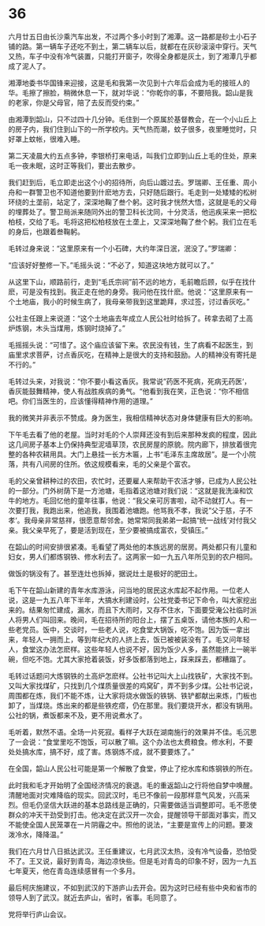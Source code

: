 # 36

六月廿五日由长沙乘汽车出发，不过两个多小时到了湘潭。这一路都是砂土小石子铺的路。第一辆车子还吃不到土，第二辆车以后，就都在在灰砂滚滚中穿行。天气又热，车子中没有冷气装置，只能打开窗子，吹得全身都是灰土，到了湘潭几乎都成了泥人了。

湘潭地委书华国锋来迎接，这是毛和我第一次见到十六年后会成为毛的接班人的华。毛擦了擦脸，稍微休息一下，就对华说：“你乾你的事，不要陪我。韶山是我的老家，你是父母官，陪了去反而受约束。”

由湘潭到韶山，只不过四十几分钟。毛住到一个原属於基督教会，在一个小山丘上的房子内，我们住到山下的一所学校内。天气热而潮，蚊子很多，夜里睡觉时，只好罩上蚊帐，很难入睡。

第二天凌晨大约五点多钟，李银桥打来电话，叫我们立即到山丘上毛的住处，原来毛一夜未眠，这时正等我们，要出去散步。

我们赶到后，毛立即走出这个小的招待所，向后山踱过去。罗瑞卿、王任重、周小舟和一群警卫也不知道他要到什麽地方去，只好随后跟行。毛走到一处矮矮的松树环绕的土垄前，站定了，深深地鞠了叁个躬。这时我才恍然大悟，这就是毛的父母的埋葬处了。警卫局派来随同外出的警卫科长沈同，十分灵活，他迅疾采来一把松柏枝，交给了毛。毛将这把松柏枝放在土垄上，又深深地鞠了叁个躬。我们立在毛的身后，也跟着叁鞠躬。

毛转过身来说：“这里原来有一个小石碑，大约年深日泯，泯没了。”罗瑞卿：

“应该好好整修一下。”毛摇头说：“不必了，知道这块地方就可以了。”

从这里下山，顺路前行，走到“毛氏宗祠”前不远的地方，毛前瞻后顾，似乎在找什麽，可是没有找到。我正走在他的身旁。我问他在找什麽。他说：“这里原来有一个土地庙，我小的时候生病了，我母亲带我到这里跪拜，求过签，讨过香灰吃。”

公社主任跟上来说道：“这个土地庙去年成立人民公社时给拆了。砖拿去砌了土高炉炼钢，木头当煤用，炼钢时烧掉了。”

毛摇摇头说：“可惜了。这个庙应该留下来。农民没有钱，生了病看不起医生，到庙里求求菩萨，讨点香灰吃，在精神上是很大的支持和鼓励。人的精神没有寄托是不行的。”

毛转过头来，对我说：“你不要小看这香灰。我常说”药医不死病，死病无药医‘，香灰能鼓舞精神，使人有战胜疾病的勇气。“他看到我在笑，正色说：“你不相信吧。你们当医生的，应该懂得精神作用的道理。”

我的微笑并非表示不赞成。身为医生，我相信精神状态对身体健康有巨大的影响。

下午毛去看了他的老屋。当时对毛的个人崇拜还没有到后来那种发疯的程度，因此这几间房子基本上仍保持典型泥墙草顶，农民房屋的原貌。院内廊下，排放着很完整的各种农耕用具。大门上悬挂一长方木匾，上书“毛泽东主席故居”。是一个小院落，共有八间房的住所。依这规模看来，毛的父亲是个富农。

毛的父亲曾耕种过的农田，农忙时，还要雇人来帮助干农活才够，已成为人民公社的一部分。门外树荫下是一方池塘，毛指着这池塘对我们说：“这就是我洗澡和饮牛的地方。毛回忆他的童年往事，他说：“我父亲可厉害啦，动不动就打人。有一次要打我，我跑出来，他追我，我围着池塘跑。他骂我不孝，我说”父于慈，子不孝‘。我母亲非常慈祥，很愿意帮邻舍。她常常同我弟弟一起搞“统一战线’对付我父亲。我父亲早死了，要是活到现在，至少要被搞成富农，受镇压。”

在韶山的时间安排很紧凑。毛看望了两处他的本族远房的居房。两处都只有儿童和妇女，男人们都炼钢铁、修水利去了。这两家一如一九五八年所见到的农户相同。

做饭的锅没有了。甚至连灶也拆掉，据说灶土是极好的肥田土。

毛下午在韶山新建的青年水库游泳，问当地的居民这水库起不起作用。一位老人说，这是一九五八年下半年，大搞水利建设时，公社党委书记下命令，叫大家挖出来的。结果匆忙建成，漏水，而且下大雨时，又存不住水，下面要受淹公社临时派人将男人们叫回来。晚间，毛在招待所的阳台上，摆了五桌饭，请他本族的人和一些老党员。饭中，交谈时，一些老人说，吃食堂大锅饭，吃不饱。因为饭一拿出来，年轻人一拥而上，等到年纪大的人挤上去，饭已被被装没有了。毛又问年轻人，食堂这办法怎麽样。这些年轻人也说不好，因为饭少人多，虽然能挤上一碗半碗，但吃不饱。尤其大家抢着装饭，好多饭都落到地上，踩来踩去，都糟蹋了。

毛转过话题问大炼钢铁的土高炉怎麽样。公社书记叫大上山找铁矿，大家找不到。又叫大家找煤矿，只找到几个煤质量很差的鸡窝矿，弄不到多少煤。公社书记说，周围都在炼，我们不能不炼，让大家将烧水做饭的铁锅、铁铲都献出来炼，门板也卸了，当煤烧。炼出来的都是些铁疙瘩，仍在那里。我们要烧开水，都没有锅用。公社的锅，煮饭都来不及，更不用说煮水了。

毛听着，默然不语。全场一片死寂。看样子大跃在湖南施行的效果并不佳。毛沉思了一会说：“食堂里吃不饱饭，可以散了嘛。这个办法也太费粮食。修水利，不要处处搞水库，搞不好，成了害。炼钢炼不成，就不要要炼了。”

在全国，韶山人民公社可能是第一个解散了食堂，停止了挖水库和炼钢铁的所在。

此时我和毛才开始明了全国经济情况的衰退。毛的重返韶山之行将他自梦中唤醒。清醒地面对灾难降临的现实。回武汉时，毛已不像前一段那样意气风发，兴高采烈。但毛仍坚信大跃进的基本总路线是正确的，只需要做适当调整即可。毛不愿使群众的冲天干劲受到打击。他决定在武汉开一次会，提醒领导干部面对事实，而又不能使全国人民笼罩在一片阴霾之中。照他的说法，“主要是宣传上的问题。要泼泼冷水，降降温。”

我们在六月廿八日抵达武汉。王任重建议，七月武汉太热，没有冷气设备，恐怕受不了。王又说，最好到青岛，海边凉快些。但是毛对青岛的印象不好，因为一九五七年夏天，他在青岛连续感冒有一个多月。

最后柯庆施建议，不如到武汉的下游庐山去开会。因为这时已经有些中央和省市的领导人到了武汉。就近去庐山，省时，省事。毛同意了。

党将举行庐山会议。
